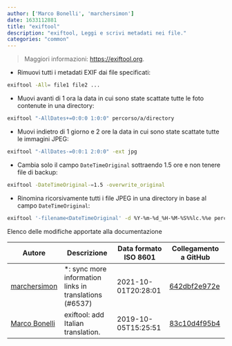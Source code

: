 ```yaml
---
author: ['Marco Bonelli', 'marchersimon']
date: 1633112881
title: "exiftool"
description: "exiftool, Leggi e scrivi metadati nei file."
categories: "common"
---
```

> Maggiori informazioni: <https://exiftool.org>.

- Rimuovi tutti i metadati EXIF dai file specificati:

```bash
exiftool -All= file1 file2 ...
```

- Muovi avanti di 1 ora la data in cui sono state scattate tutte le foto contenute in una directory:

```bash
exiftool "-AllDates+=0:0:0 1:0:0" percorso/a/directory
```

- Muovi indietro di 1 giorno e 2 ore la data in cui sono state scattate tutte le immagini JPEG:

```bash
exiftool "-AllDates-=0:0:1 2:0:0" -ext jpg
```

- Cambia solo il campo `DateTimeOriginal` sottraendo 1.5 ore e non tenere file di backup:

```bash
exiftool -DateTimeOriginal-=1.5 -overwrite_original
```

- Rinomina ricorsivamente tutti i file JPEG in una directory in base al campo `DateTimeOriginal`:

```bash
exiftool '-filename<DateTimeOriginal' -d %Y-%m-%d_%H-%M-%S%%lc.%%e percorso/a/directory -r -ext jpg
```
Elenco delle modifiche apportate alla documentazione


Autore | Descrizione | Data formato ISO 8601 | Collegamento a GitHub
------|-----|-----|-----
[marchersimon](mailto:50295997+marchersimon@users.noreply.github.com) | *: sync more information links in translations (#6537) | 2021-10-01T20:28:01 | [642dbf2e972e](https://github.com/tldr-pages/tldr/commit/642dbf2e972e388fab8c84ba3b4685fb862b6454)
[Marco Bonelli](mailto:marco@mebeim.net) | exiftool: add Italian translation. | 2019-10-05T15:25:51 | [83c10d4f95b4](https://github.com/tldr-pages/tldr/commit/83c10d4f95b40c9e2edabb05418a0ff4d8b27c5c)

